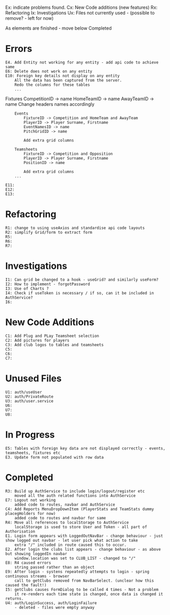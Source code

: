 Ex: indicate problems found.
Cx: New Code additions (new features)
Rx: Refactoring
Ix: Investigations
Ux: Files not currently used - (possible to remove? - left for now)

As elements are finished - move below Completed

# Errors
    E4. Add Entity not working for any entity - add api code to achieve same
    E6: Delete does not work on any entity
    E10: Foreign key details not display on any entity
        All the data has been captured from the server.
        Redo the columns for these tables
        ...
Fixtures
    CompetitionID -> name
    HomeTeamID -> name
    AwayTeamID -> name
    Change headers names accordingly

        Events
            FixtureID -> Competition and HomeTeam and AwayTeam
            PlayerID -> Player Surname, Firstname
            EventNamesID -> name
            PitchGridID -> name

            Add extra grid columns

        Teamsheets
            FixtureID -> Competition and Opposition
            PlayerID -> Player Surname, Firstname
            PositionID -> name

            Add extra grid columns
        ...

    E11: 
    E12: 
    E13: 

    
# Refactoring
    R1: change to using useAxios and standardise api code layouts
    R2: simplify Grid/form to extract form
    R5:
    R6:
    R7: 

# Investigations
    I1: Can grid be changed to a hook - useGrid? and similarly useForm?
    I2: How to implement - forgotPassword
    I3: Use of Charts ?
    I4: Check if useToken is necessary / if so, can it be included in AuthService?
    I6:

# New Code Additions
    C1: Add Plug and PLay Teamsheet selection
    C2: Add pictures for players
    C3: Add club logos to tables and teamsheets
    C5: 
    C6:
    C7:

# Unused Files
    U1: auth/useUser
    U2: auth/PrivateRoute
    U3: auth/user.service
    U6: 
    U7: 
    U8: 


# In Progress
    E5: Tables with foreign key data are not displayed correctly - events, teamsheets, fixtures etc
    E3. Update form not populated with row data
    
# Completed

    R3: Build up AuthService to include login/logout/register etc
        moved all the auth related functions into AuthService
    E7: Logout not working
        added code to routes, navbar and AuthService 
    C4: Add Reports MenuDropDownItem (PlayerStats and TeamStats dummy placegHolders for now)
        added code to routes and navbar for same
    R4: Move all references to localStorage to AuthService
        localStorage is used to store User and Token - all part of Authorisation
    E1. Login form appears with LoggedOutNavBar - change behaviour - just show logged out navbar - let user pick what action to take
        extra "/" included in route caused this to occur.
    E2. After login the clubs list appears - change behaviour - as above but showing loggedIn navbar
        window.location was set to CLUB_LIST - changed to "/"
    E8: R4 caused errors
        string passed rather than an object
    E9: After login - systens repeatedly attempts to login - spring continuous streams - browser 
        call to getClubs removed from NavBarSelect. (unclear how this caused the fault!)
    I5: getClubs causes FormDialog to be called 4 times - Not a problem
        it re-renders each time state is changed, once data is changed it returns.
    U4: auth/LoginSuccess, auth/LoginFailure 
        - deleted - files were empty anyway





